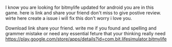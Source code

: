I know you are looking for bitmylife updated for android you are in this game. here is link and share your friend don't miss to give postive review. wirte here create a issue i will fix this don't worry i love you. 


Download link share your friend. write me if you found and spelling and grammer mistake or need any essential feture that your thinking really need
https://play.google.com/store/apps/details?id=com.bit.lifesimulator.bitmylife
